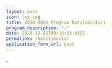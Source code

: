 ```yaml
---
layout: post
icon: lni-cog
title: 2020-2021 Program Katılımcıları
program_description: "-"
date: 2020-12-02T09:18:23.415Z
permalink: /katilimcilar
application_form_url: post
---
```

\-